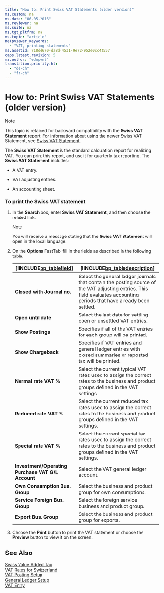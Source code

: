 ```yaml
---
title: "How to: Print Swiss VAT Statements (older version)"
ms.custom: na
ms.date: "06-05-2016"
ms.reviewer: na
ms.suite: na
ms.tgt_pltfrm: na
ms.topic: "article"
helpviewer_keywords: 
  - "VAT, printing statements"
ms.assetid: 718dd670-da8d-4531-9e72-952e0cc42557
caps.latest.revision: 5
ms.author: "edupont"
translation.priority.ht: 
  - "de-ch"
  - "fr-ch"
---
```

# How to: Print Swiss VAT Statements (older version)
> [!NOTE]  
>  This topic is retained for backward compatibility with the **Swiss VAT Statement** report. For information about using the newer Swiss VAT Statement, see [Swiss VAT Statement](../../LocalFunctionalityForMicrosoftDynamicsNav2016/Switzerland/-$-r_26100-swiss-vat-statement-$-.md).  
  
 The **Swiss VAT Statement** is the standard calculation report for realizing VAT. You can print this report, and use it for quarterly tax reporting. The **Swiss VAT Statement** includes:  
  
-   A VAT entry.  
  
-   VAT adjusting entries.  
  
-   An accounting sheet.  
  
### To print the Swiss VAT statement  
  
1.  In the **Search** box, enter **Swiss VAT Statement**, and then choose the related link.  
  
    > [!NOTE]  
    >  You will receive a message stating that the **Swiss VAT Statement** will open in the local language.  
  
2.  On the **Options** FastTab, fill in the fields as described in the following table.  
  
    |[!INCLUDE[bp_tablefield](../../ApplicationDesign/includes/bp_tablefield_md.md)]|[!INCLUDE[bp_tabledescription](../../ApplicationDesign/includes/bp_tabledescription_md.md)]|  
    |---------------------------------|---------------------------------------|  
    |**Closed with Journal no.**|Select the general ledger journals that contain the posting source of the VAT adjusting entries. This field evaluates accounting periods that have already been settled.|  
    |**Open until date**|Select the last date for settling open or unsettled VAT entries.|  
    |**Show Postings**|Specifies if all of the VAT entries for each group will be printed.|  
    |**Show Chargeback**|Specifies if VAT entries and general ledger entries with closed summaries or reposted tax will be printed.|  
    |**Normal rate VAT %**|Select the current typical VAT rates used to assign the correct rates to the business and product groups defined in the VAT settings.|  
    |**Reduced rate VAT %**|Select the current reduced tax rates used to assign the correct rates to the business and product groups defined in the VAT settings.|  
    |**Special rate VAT %**|Select the current special tax rates used to assign the correct rates to the business and product groups defined in the VAT settings.|  
    |**Investment\/Operating Purchase VAT G\/L Account**|Select the VAT general ledger account.|  
    |**Own Consumption Bus. Group**|Select the business and product group for own consumptions.|  
    |**Service Foreign Bus. Group**|Select the foreign service business and product group.|  
    |**Export Bus. Group**|Select the business and product group for exports.|  
  
3.  Choose the **Print** button to print the VAT statement or choose the **Preview** button to view it on the screen.  
  
## See Also  
 [Swiss Value Added Tax](../../LocalFunctionalityForMicrosoftDynamicsNav2016/Switzerland/swiss-value-added-tax.md)   
 [VAT Rates for Switzerland](../../LocalFunctionalityForMicrosoftDynamicsNav2016/Switzerland/vat-rates-for-switzerland.md)   
 [VAT Posting Setup](assetId:///5510a4f9-3ad3-461f-a53a-f3578c78a87f)   
 [General Ledger Setup](assetId:///199e09dc-fe90-4792-be3e-ad395447dfd6)   
 [VAT Entry](assetId:///e4113f5c-adc8-4bfd-8c4b-e7b5f11f4d32)